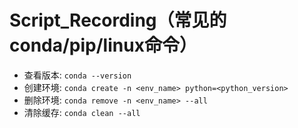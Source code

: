 # Script_Recording（**常见的conda/pip/linux命令**）
- 查看版本: `conda --version`
- 创建环境: `conda create -n <env_name> python=<python_version>`
- 删除环境: `conda remove -n <env_name> --all`
- 清除缓存: `conda clean --all`
